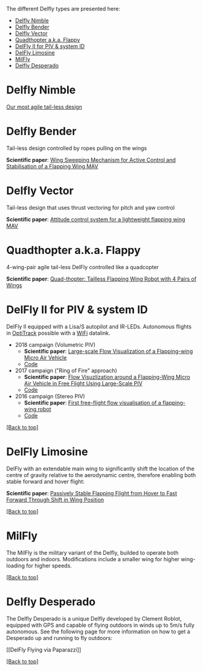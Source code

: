 The different Delfly types are presented here:

- [Delfly Nimble](#delfly-nimble)
- [Delfly Bender](#delfly-bender)
- [Delfly Vector](#delfly-vector)
- [Quadthopter a.k.a. Flappy](#quadthopter-aka-flappy)
- [DelFly II for PIV & system ID](#delfly-ii-for-piv---system-id)
- [DelFly Limosine](#delfly-limosine)
- [MilFly](#milfly)
- [Delfly Desperado](#delfly-desperado)

# Delfly Nimble
[Our most agile tail-less design]([[drone-delfly-nimble]])


# Delfly Bender
Tail-less design controlled by ropes pulling on the wings

**Scientific paper**: [Wing Sweeping Mechanism for Active Control and Stabilisation of a Flapping Wing MAV](http://www.imavs.org/papers/2018/IMAV_2018_paper_23.pdf)

# Delfly Vector
Tail-less design that uses thrust vectoring for pitch and yaw control

**Scientific paper**: [Attitude control system for a lightweight flapping wing MAV](https://iopscience.iop.org/article/10.1088/1748-3190/aab68c/pdf)


# Quadthopter a.k.a. Flappy
4-wing-pair agile tail-less DelFly controlled like a quadcopter

**Scientific paper**: [Quad-thopter: Tailless Flapping Wing Robot with 4 Pairs of Wings](https://repository.tudelft.nl/islandora/object/uuid%3Ab4fc2b39-b8b1-4791-b071-98557a7254f0)

# DelFly II for PIV & system ID
DelFly II equipped with a Lisa/S autopilot and IR-LEDs. Autonomous flights in [OptiTrack]() possible with a [WiFi]() datalink.
* 2018 campaign (Volumetric PIV)
  * **Scientific paper**: [Large-scale Flow Visualization of a Flapping-wing Micro Air Vehicle](https://www.research-collection.ethz.ch/bitstream/handle/20.500.11850/279239/061a.pdf)
  * [Code](https://github.com/matejkarasek/paparazzi/tree/delfly_optitrack)
* 2017 campaign ("Ring of Fire" approach)
  * **Scientific paper**: [Flow Visuzlization around a Flapping-Wing Micro Air Vehicle in Free Flight Using Large-Scale PIV](https://www.mdpi.com/2226-4310/5/4/99/pdf)
  * [Code](https://github.com/matejkarasek/paparazzi/tree/delfly_piv)
* 2016 campaign (Stereo PIV)
  * **Scientific paper**: [First free-flight flow visualisation of a flapping-wing robot](https://arxiv.org/pdf/1612.07645.pdf)
  * [Code](https://github.com/matejkarasek/paparazzi/commit/50bb921fcec528adf6d11eeb00d1c866992ae372)
 
<a href="#top">[Back to top]</a>

# DelFly Limosine
DelFly with an extendable main wing to significantly shift the location of the centre of gravity relative to the aerodynamic centre, therefore enabling both stable forward and hover flight:

**Scientific paper**: [Passively Stable Flapping Flight from Hover to Fast Forward Through Shift in Wing Position](https://journals.sagepub.com/doi/pdf/10.1260/1756-8293.7.4.407)

<a href="#top">[Back to top]</a>

# MilFly
The MilFly is the military variant of the Delfly, builded to operate both outdoors and indoors. Modifications include a smaller wing for higher wing-loading for higher speeds.

<a href="#top">[Back to top]</a>

# Delfly Desperado
The Delfly Desperado is a unique Delfly developed by Clement Roblot, equipped with GPS and capable of flying outdoors in winds up to 5m/s fully autonomous. See the following page for more information on how to get a Desperado up and running to fly outdoors: 

[[DelFly Flying via Paparazzi]]

<a href="#top">[Back to top]</a>


